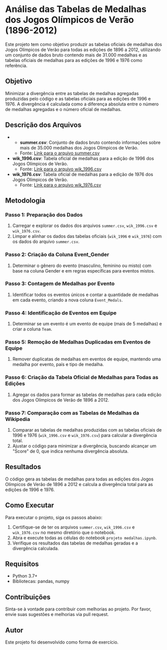 # Análise das Tabelas de Medalhas dos Jogos Olímpicos de Verão (1896-2012)

Este projeto tem como objetivo produzir as tabelas oficiais de medalhas dos Jogos Olímpicos de Verão para todas as edições de 1896 a 2012, utilizando um conjunto de dados bruto contendo mais de 31.000 medalhas e as tabelas oficiais de medalhas para as edições de 1996 e 1976 como referência.

## Objetivo
Minimizar a divergência entre as tabelas de medalhas agregadas produzidas pelo código e as tabelas oficiais para as edições de 1996 e 1976. A divergência é calculada como a diferença absoluta entre o número de medalhas agregadas e o número oficial de medalhas.

## Descrição dos Arquivos
- - **summer.csv**: Conjunto de dados bruto contendo informações sobre mais de 35.000 medalhas dos Jogos Olímpicos de Verão.
  - Fonte: [Link para o arquivo summer.csv]([source/link/to/summer.csv](https://www.kaggle.com/datasets/the-guardian/olympic-games/data))
- **wik_1996.csv**: Tabela oficial de medalhas para a edição de 1996 dos Jogos Olímpicos de Verão.
  - Fonte: [Link para o arquivo wik_1996.csv]([source/link/to/wik_1996.csv](https://pt.wikipedia.org/wiki/Quadro_de_medalhas_dos_Jogos_Olímpicos_de_Verão_de_1996))
- **wik_1976.csv**: Tabela oficial de medalhas para a edição de 1976 dos Jogos Olímpicos de Verão.
  - Fonte: [Link para o arquivo wik_1976.csv]([source/link/to/wik_1976.csv](https://pt.wikipedia.org/wiki/Quadro_de_medalhas_dos_Jogos_Olímpicos_de_Verão_de_1976))

## Metodologia

### Passo 1: Preparação dos Dados

1. Carregar e explorar os dados dos arquivos `summer.csv`, `wik_1996.csv` e `wik_1976.csv`.
2. Limpar e alinhar os dados das tabelas oficiais (`wik_1996` e `wik_1976`) com os dados do arquivo `summer.csv`.

### Passo 2: Criação da Coluna Event_Gender

1. Determinar o gênero do evento (masculino, feminino ou misto) com base na coluna Gender e em regras específicas para eventos mistos.

### Passo 3: Contagem de Medalhas por Evento

1. Identificar todos os eventos únicos e contar a quantidade de medalhas em cada evento, criando a nova coluna `Event_Medals`.

### Passo 4: Identificação de Eventos em Equipe

1. Determinar se um evento é um evento de equipe (mais de 5 medalhas) e criar a coluna `Team`.

### Passo 5: Remoção de Medalhas Duplicadas em Eventos de Equipe

1. Remover duplicatas de medalhas em eventos de equipe, mantendo uma medalha por evento, país e tipo de medalha.

### Passo 6: Criação da Tabela Oficial de Medalhas para Todas as Edições

1. Agregar os dados para formar as tabelas de medalhas para cada edição dos Jogos Olímpicos de Verão de 1896 a 2012.

### Passo 7: Comparação com as Tabelas de Medalhas da Wikipedia

1. Comparar as tabelas de medalhas produzidas com as tabelas oficiais de 1996 e 1976 (`wik_1996.csv` e `wik_1976.csv`) para calcular a divergência total.
2. Ajustar o código para minimizar a divergência, buscando alcançar um "Score" de 0, que indica nenhuma divergência absoluta.

## Resultados
O código gera as tabelas de medalhas para todas as edições dos Jogos Olímpicos de Verão de 1896 a 2012 e calcula a divergência total para as edições de 1996 e 1976.

## Como Executar
Para executar o projeto, siga os passos abaixo:

1. Certifique-se de ter os arquivos `summer.csv`, `wik_1996.csv` e `wik_1976.csv` no mesmo diretório que o notebook.
2. Abra e execute todas as células do notebook `projeto medalhas.ipynb`.
3. Verifique os resultados das tabelas de medalhas geradas e a divergência calculada.

## Requisitos
- Python 3.7+
- Bibliotecas: pandas, numpy

## Contribuições
Sinta-se à vontade para contribuir com melhorias ao projeto. Por favor, envie suas sugestões e melhorias via pull request.

## Autor
Este projeto foi desenvolvido como forma de exercício.
